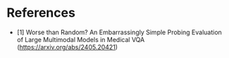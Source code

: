 # References
- [1] Worse than Random? An Embarrassingly Simple Probing Evaluation of Large Multimodal Models in Medical VQA (https://arxiv.org/abs/2405.20421)